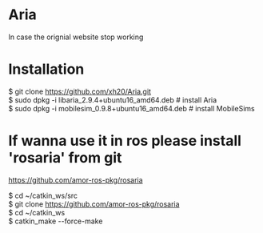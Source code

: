 # Aria
In case the orignial website stop working


# Installation
$ git clone https://github.com/xh20/Aria.git  
$ sudo dpkg -i libaria_2.9.4+ubuntu16_amd64.deb # install Aria  
$ sudo dpkg -i mobilesim_0.9.8+ubuntu16_amd64.deb # install MobileSims 


# If wanna use it in ros please install 'rosaria' from git
https://github.com/amor-ros-pkg/rosaria

$ cd ~/catkin_ws/src  
$ git clone https://github.com/amor-ros-pkg/rosaria  
$ cd ~/catkin_ws  
$ catkin_make --force-make  
